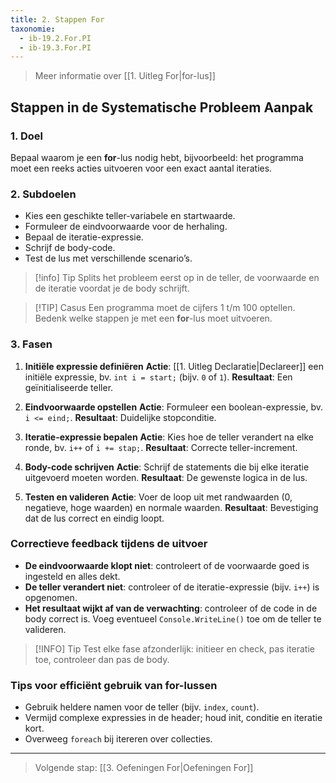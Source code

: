 ```yaml
---
title: 2. Stappen For
taxonomie:
  - ib-19.2.For.PI
  - ib-19.3.For.PI
---
```


> Meer informatie over [[1. Uitleg For|for-lus]]

## Stappen in de Systematische Probleem Aanpak
### 1. Doel
Bepaal waarom je een **for**-lus nodig hebt, bijvoorbeeld: het programma moet een reeks acties uitvoeren voor een exact aantal iteraties.

### 2. Subdoelen
- Kies een geschikte teller-variabele en startwaarde.
- Formuleer de eindvoorwaarde voor de herhaling.
- Bepaal de iteratie-expressie.
- Schrijf de body-code.
- Test de lus met verschillende scenario’s.

> [!info] Tip
> Splits het probleem eerst op in de teller, de voorwaarde en de iteratie voordat je de body schrijft.

> [!TIP] Casus
> Een programma moet de cijfers 1 t/m 100 optellen. Bedenk welke stappen je met een **for**-lus moet uitvoeren.

### 3. Fasen
1. **Initiële expressie definiëren**
   **Actie**: [[1. Uitleg Declaratie|Declareer]] een initiële expressie, bv. `int i = start;` (bijv. `0` of `1`).
   **Resultaat**: Een geïnitialiseerde teller.

2. **Eindvoorwaarde opstellen**
   **Actie**: Formuleer een boolean-expressie, bv. `i <= eind;`.
   **Resultaat**: Duidelijke stopconditie.

3. **Iteratie-expressie bepalen**
   **Actie**: Kies hoe de teller verandert na elke ronde, bv. `i++` of `i += stap;`.
   **Resultaat**: Correcte teller-increment.

4. **Body-code schrijven**
   **Actie**: Schrijf de statements die bij elke iteratie uitgevoerd moeten worden.
   **Resultaat**: De gewenste logica in de lus.

5. **Testen en valideren**
   **Actie**: Voer de loop uit met randwaarden (0, negatieve, hoge waarden) en normale waarden.
   **Resultaat**: Bevestiging dat de lus correct en eindig loopt.

### Correctieve feedback tijdens de uitvoer
- **De eindvoorwaarde klopt niet**: controleert of de voorwaarde goed is ingesteld en alles dekt.
- **De teller verandert niet**: controleer of de iteratie-expressie (bijv. `i++`) is opgenomen.
- **Het resultaat wijkt af van de verwachting**: controleer of de code in de body correct is. Voeg eventueel `Console.WriteLine()` toe om de teller te valideren.

> [!INFO] Tip
> Test elke fase afzonderlijk: initieer en check, pas iteratie toe, controleer dan pas de body.

### Tips voor efficiënt gebruik van for-lussen
- Gebruik heldere namen voor de teller (bijv. `index`, `count`).
- Vermijd complexe expressies in de header; houd init, conditie en iteratie kort.
- Overweeg `foreach` bij itereren over collecties.

---

> Volgende stap: [[3. Oefeningen For|Oefeningen For]]
